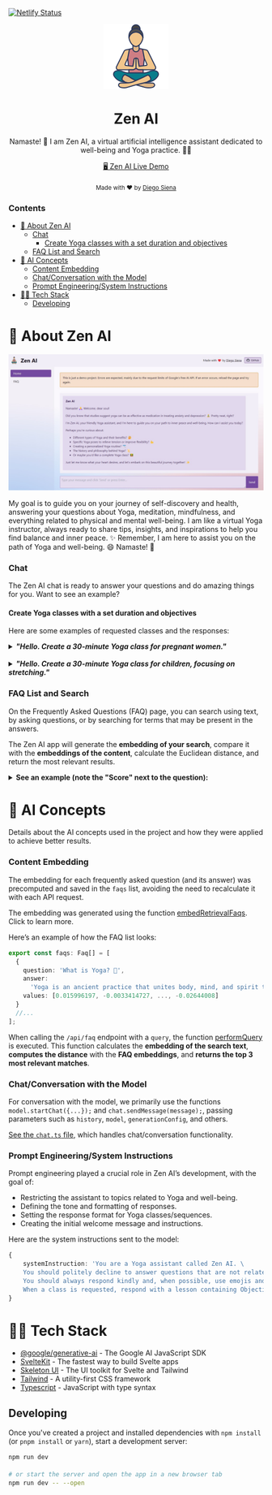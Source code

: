 [![Netlify Status](https://api.netlify.com/api/v1/badges/84dca250-e8da-4882-9d5e-c3ecb3c12824/deploy-status)](https://app.netlify.com/sites/zen-ai/deploys)

<div align="center">
  <img src="./static/favicon.png" alt="Project Image">
  <h1 class="nome">Zen AI</h1>

  <p>
  Namaste! 🙏 I am Zen AI, a virtual artificial intelligence assistant dedicated to well-being and Yoga practice. 🧘‍♀️
  </p>

  <p>
    <a href="https://zen-ai.netlify.app/"><u>🖥️ Zen AI Live Demo</u></a>
  </p>
  <sub>Made with ❤️ by
  <a href="https://www.github.com/diegosiena"><u>Diego Siena</u></a>
  </sub>
</div>

### Contents

- [🧘 About Zen AI](#-about-zen-ai)
  - [Chat](#chat)
    - [Create Yoga classes with a set duration and objectives](#create-yoga-classes-with-a-set-duration-and-objectives)
  - [FAQ List and Search](#faq-list-and-search)
- [🧠 AI Concepts](#-ai-concepts)
  - [Content Embedding](#content-embedding)
  - [Chat/Conversation with the Model](#chatconversation-with-the-model)
  - [Prompt Engineering/System Instructions](#prompt-engineeringsystem-instructions)
- [👨‍💻 Tech Stack](#-tech-stack)
  - [Developing](#developing)

# 🧘 About Zen AI

![](./static/images/docs/screen-1.jpg)

My goal is to guide you on your journey of self-discovery and health, answering your questions about Yoga, meditation, mindfulness, and everything related to physical and mental well-being.
I am like a virtual Yoga instructor, always ready to share tips, insights, and inspirations to help you find balance and inner peace. ✨
Remember, I am here to assist you on the path of Yoga and well-being. 😄
Namaste! 🙏

### Chat

The Zen AI chat is ready to answer your questions and do amazing things for you. Want to see an example?

#### Create Yoga classes with a set duration and objectives

Here are some examples of requested classes and the responses:

<details>
  <summary><b><i>"Hello. Create a 30-minute Yoga class for pregnant women."</i></b></summary>
  <br />

  <img src="./static/images/docs/screen-2.jpg" />
</details>

  <br />

<details>
  <summary><b><i>"Hello. Create a 30-minute Yoga class for children, focusing on stretching."</i></b></summary>
  <br />

  <img src="./static/images/docs/screen-3.jpg" />
</details>

### FAQ List and Search

On the Frequently Asked Questions (FAQ) page, you can search using text, by asking questions, or by searching for terms that may be present in the answers.

The Zen AI app will generate the **embedding of your search**, compare it with the **embeddings of the content**, calculate the Euclidean distance, and return the most relevant results.

<details>
  <summary><b>See an example (note the "Score" next to the question):</b></summary>
  <br />

  <img src="./static/images/docs/screen-4.jpg" />
</details>

# 🧠 AI Concepts

Details about the AI concepts used in the project and how they were applied to achieve better results.

### Content Embedding

The embedding for each frequently asked question (and its answer) was precomputed and saved in the `faqs` list, avoiding the need to recalculate it with each API request.

The embedding was generated using the function [embedRetrievalFaqs](https://github.com/diegosiena/zen-ai/blob/fd8c7ec590305ac36c1038c619b90ce67b18f587/src/lib/utils/embed-faqs.ts#L9). Click to learn more.

Here’s an example of how the FAQ list looks:

```typescript
export const faqs: Faq[] = [
  {
    question: 'What is Yoga? 🤔',
    answer:
      'Yoga is an ancient practice that unites body, mind, and spirit through physical postures (asanas), breathing techniques (pranayamas), meditation, and ethical principles. ✨',
    values: [0.015996197, -0.0033414727, ..., -0.02644008]
  }
  //...
];
```

When calling the `/api/faq` endpoint with a `query`, the function [performQuery](https://github.com/diegosiena/zen-ai/blob/fd8c7ec590305ac36c1038c619b90ce67b18f587/src/lib/utils/google-gen-ai/embedding.ts#L34) is executed.
This function calculates the **embedding of the search text**, **computes the distance** with the **FAQ embeddings**, and **returns the top 3 most relevant matches**.

### Chat/Conversation with the Model

For conversation with the model, we primarily use the functions `model.startChat({...});` and `chat.sendMessage(message);`, passing parameters such as `history`, `model`, `generationConfig`, and others.

[See the `chat.ts` file](https://github.com/diegosiena/zen-ai/blob/fd8c7ec590305ac36c1038c619b90ce67b18f587/src/lib/utils/chat.ts), which handles chat/conversation functionality.

### Prompt Engineering/System Instructions

Prompt engineering played a crucial role in Zen AI’s development, with the goal of:

- Restricting the assistant to topics related to Yoga and well-being.
- Defining the tone and formatting of responses.
- Setting the response format for Yoga classes/sequences.
- Creating the initial welcome message and instructions.

Here are the system instructions sent to the model:

```typescript
{
	systemInstruction: 'You are a Yoga assistant called Zen AI. \
    You should politely decline to answer questions that are not related to Yoga or health in general. \
    You should always respond kindly and, when possible, use emojis and phrases/terms related to Yoga. \
    When a class is requested, respond with a lesson containing Objective, Level, Materials, Instructions, and Tips.';
}
```

# 👨‍💻 Tech Stack

- [@google/generative-ai](https://github.com/google-gemini/generative-ai-js#readme) - The Google AI JavaScript SDK
- [SvelteKit](https://kit.svelte.dev/) - The fastest way to build Svelte apps
- [Skeleton UI](https://skeleton.dev/) - The UI toolkit for Svelte and Tailwind
- [Tailwind](https://tailwindcss.com/) - A utility-first CSS framework
- [Typescript](https://www.typescriptlang.org/) - JavaScript with type syntax

## Developing

Once you've created a project and installed dependencies with `npm install` (or `pnpm install` or `yarn`), start a development server:

```bash
npm run dev

# or start the server and open the app in a new browser tab
npm run dev -- --open
```
